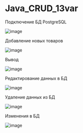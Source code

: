 # Java_CRUD_13var
Подключение БД PostgreSQL

![image](https://github.com/n13nk/Java_CRUD_13var/assets/113084425/bd970d03-e57e-4a08-9394-43ecc8cd052a)

Добавление новых товаров

![image](https://github.com/n13nk/Java_CRUD_13var/assets/113084425/f9c08f17-c09e-42c2-b3b3-64d17a1711d3)

Вывод

![image](https://github.com/n13nk/Java_CRUD_13var/assets/113084425/34b1a7bc-8b3a-407b-8382-a8a31177aa85)

Редактирование данных в БД

![image](https://github.com/n13nk/Java_CRUD_13var/assets/113084425/0ed39267-db39-4fd2-984c-cb36a95c547e)

Удаление данных из БД

![image](https://github.com/n13nk/Java_CRUD_13var/assets/113084425/c3236e38-430e-4915-9871-613868ab22ee)

Изменения в БД

![image](https://github.com/n13nk/Java_CRUD_13var/assets/113084425/2beb0b7e-acb6-47cd-bd5b-aaffec408eba)
